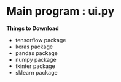 # Main program : ui.py
**Things to Download**

- tensorflow package
- keras package
- pandas package
- numpy package
- tkinter package
- sklearn package

